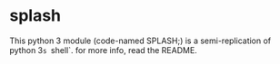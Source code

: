 # splash
This python 3 module (code-named SPLASH;) is a semi-replication of python 3`s `shell`. for more info, read the README.
